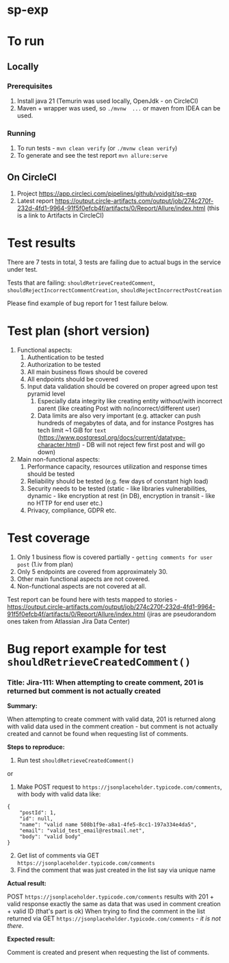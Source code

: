 # sp-exp


# To run
## Locally

### Prerequisites
1. Install java 21 (Temurin was used locally, OpenJdk - on CircleCI)
2. Maven + wrapper was used, so `./mvnw  ...` or maven from IDEA can be used.

### Running
1. To run tests - `mvn clean verify` (or `./mvnw clean verify`)
2. To generate and see the test report `mvn allure:serve`

## On CircleCI
1. Project https://app.circleci.com/pipelines/github/voidgit/sp-exp
2. Latest report https://output.circle-artifacts.com/output/job/274c270f-232d-4fd1-9964-91f5f0efcb4f/artifacts/0/Report/Allure/index.html 
(this is a link to Artifacts in CircleCI)

# Test results
There are 7 tests in total, 3 tests are failing due to actual bugs in the service under test.

Tests that are failing: `shouldRetrieveCreatedComment`, `shouldRejectIncorrectCommentCreation`, `shouldRejectIncorrectPostCreation`

Please find example of bug report for 1 test failure below.


# Test plan (short version)
1. Functional aspects:
   1. Authentication to be tested
   2. Authorization to be tested 
   3. All main business flows should be covered
   4. All endpoints should be covered
   5. Input data validation should be covered on proper agreed upon test pyramid level
      1. Especially data integrity like creating entity without/with incorrect parent (like creating Post with no/incorrect/different user)
      2. Data limits are also very important (e.g. attacker can push hundreds of megabytes of data, and for instance Postgres has tech limit ~1 GiB for `text` (https://www.postgresql.org/docs/current/datatype-character.html) - DB will not reject few first post and will go down)
2. Main non-functional aspects:
   1. Performance capacity, resources utilization and response times should be tested
   2. Reliability should be tested (e.g. few days of constant high load)
   3. Security needs to be tested (static - like libraries vulnerabilities, dynamic - like encryption at rest (in DB), encryption in transit - like no HTTP for end user etc.)
   4. Privacy, compliance, GDPR etc.

# Test coverage
1. Only 1 business flow is covered partially - `getting comments for user post` (1.iv from plan)
2. Only 5 endpoints are covered from approximately 30.
3. Other main functional aspects are not covered.
4. Non-functional aspects are not covered at all.

Test report can be found here with tests mapped to stories - https://output.circle-artifacts.com/output/job/274c270f-232d-4fd1-9964-91f5f0efcb4f/artifacts/0/Report/Allure/index.html
(jiras are pseudorandom ones taken from Atlassian Jira Data Center)

# Bug report example for test `shouldRetrieveCreatedComment()`
### Title: Jira-111: When attempting to create comment, 201 is returned but comment is not actually created

**Summary:**

When attempting to create comment with valid data, 201 is returned along with valid data used in the comment creation - 
but comment is not actually created and cannot be found when requesting list of comments.

**Steps to reproduce:**

1. Run test `shouldRetrieveCreatedComment()`

or

1. Make POST request to `https://jsonplaceholder.typicode.com/comments`, with body with valid data like:
```
{
    "postId": 1,
    "id": null,
    "name": "valid name 508b1f9e-a8a1-4fe5-8cc1-197a334e4da5",
    "email": "valid_test_email@restmail.net",
    "body": "valid body"
}
```
2. Get list of comments via GET `https://jsonplaceholder.typicode.com/comments`
3. Find the comment that was just created in the list say via unique name

**Actual result:**

POST `https://jsonplaceholder.typicode.com/comments` results with 201 + valid response exactly the same as data that was used in comment creation + valid ID (that's part is ok)
When trying to find the comment in the list returned via GET `https://jsonplaceholder.typicode.com/comments` - _it is not there_.

**Expected result:**

Comment is created and present when requesting the list of comments.
